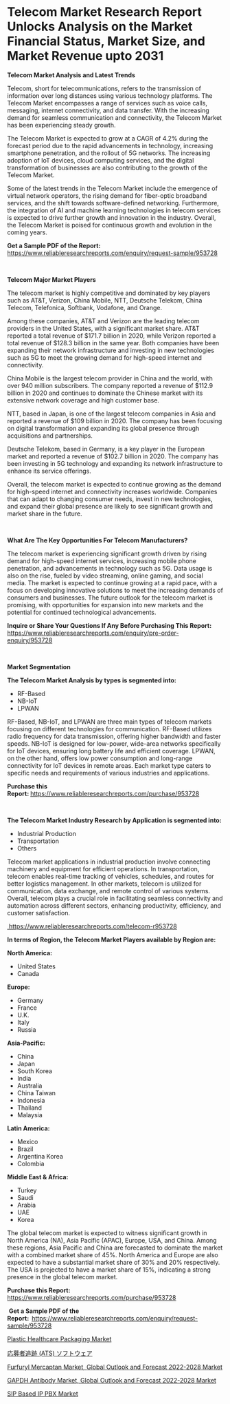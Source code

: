 <p><h1>Telecom Market Research Report Unlocks Analysis on the Market Financial Status, Market Size, and Market Revenue upto 2031</h1></p><p><strong>Telecom Market Analysis and Latest Trends</strong></p>
<p><p>Telecom, short for telecommunications, refers to the transmission of information over long distances using various technology platforms. The Telecom Market encompasses a range of services such as voice calls, messaging, internet connectivity, and data transfer. With the increasing demand for seamless communication and connectivity, the Telecom Market has been experiencing steady growth.</p><p>The Telecom Market is expected to grow at a CAGR of 4.2% during the forecast period due to the rapid advancements in technology, increasing smartphone penetration, and the rollout of 5G networks. The increasing adoption of IoT devices, cloud computing services, and the digital transformation of businesses are also contributing to the growth of the Telecom Market.</p><p>Some of the latest trends in the Telecom Market include the emergence of virtual network operators, the rising demand for fiber-optic broadband services, and the shift towards software-defined networking. Furthermore, the integration of AI and machine learning technologies in telecom services is expected to drive further growth and innovation in the industry. Overall, the Telecom Market is poised for continuous growth and evolution in the coming years.</p></p>
<p><strong>Get a Sample PDF of the Report:&nbsp;</strong> <a href="https://www.reliableresearchreports.com/enquiry/request-sample/953728">https://www.reliableresearchreports.com/enquiry/request-sample/953728</a></p>
<p>&nbsp;</p>
<p><strong>Telecom Major Market Players</strong></p>
<p><p>The telecom market is highly competitive and dominated by key players such as AT&T, Verizon, China Mobile, NTT, Deutsche Telekom, China Telecom, Telefonica, Softbank, Vodafone, and Orange. </p><p>Among these companies, AT&T and Verizon are the leading telecom providers in the United States, with a significant market share. AT&T reported a total revenue of $171.7 billion in 2020, while Verizon reported a total revenue of $128.3 billion in the same year. Both companies have been expanding their network infrastructure and investing in new technologies such as 5G to meet the growing demand for high-speed internet and connectivity.</p><p>China Mobile is the largest telecom provider in China and the world, with over 940 million subscribers. The company reported a revenue of $112.9 billion in 2020 and continues to dominate the Chinese market with its extensive network coverage and high customer base.</p><p>NTT, based in Japan, is one of the largest telecom companies in Asia and reported a revenue of $109 billion in 2020. The company has been focusing on digital transformation and expanding its global presence through acquisitions and partnerships.</p><p>Deutsche Telekom, based in Germany, is a key player in the European market and reported a revenue of $102.7 billion in 2020. The company has been investing in 5G technology and expanding its network infrastructure to enhance its service offerings.</p><p>Overall, the telecom market is expected to continue growing as the demand for high-speed internet and connectivity increases worldwide. Companies that can adapt to changing consumer needs, invest in new technologies, and expand their global presence are likely to see significant growth and market share in the future.</p></p>
<p>&nbsp;</p>
<p><strong>What Are The Key Opportunities For Telecom Manufacturers?</strong></p>
<p><p>The telecom market is experiencing significant growth driven by rising demand for high-speed internet services, increasing mobile phone penetration, and advancements in technology such as 5G. Data usage is also on the rise, fueled by video streaming, online gaming, and social media. The market is expected to continue growing at a rapid pace, with a focus on developing innovative solutions to meet the increasing demands of consumers and businesses. The future outlook for the telecom market is promising, with opportunities for expansion into new markets and the potential for continued technological advancements.</p></p>
<p><strong>Inquire or Share Your Questions If Any Before Purchasing This Report:</strong> <a href="https://www.reliableresearchreports.com/enquiry/pre-order-enquiry/953728">https://www.reliableresearchreports.com/enquiry/pre-order-enquiry/953728</a></p>
<p>&nbsp;</p>
<p><strong>Market Segmentation</strong></p>
<p><strong>The Telecom Market Analysis by types is segmented into:</strong></p>
<p><ul><li>RF-Based</li><li>NB-IoT</li><li>LPWAN</li></ul></p>
<p><p>RF-Based, NB-IoT, and LPWAN are three main types of telecom markets focusing on different technologies for communication. RF-Based utilizes radio frequency for data transmission, offering higher bandwidth and faster speeds. NB-IoT is designed for low-power, wide-area networks specifically for IoT devices, ensuring long battery life and efficient coverage. LPWAN, on the other hand, offers low power consumption and long-range connectivity for IoT devices in remote areas. Each market type caters to specific needs and requirements of various industries and applications.</p></p>
<p><strong>Purchase this Report:&nbsp;</strong><a href="https://www.reliableresearchreports.com/purchase/953728">https://www.reliableresearchreports.com/purchase/953728</a></p>
<p>&nbsp;</p>
<p><strong>The Telecom Market Industry Research by Application is segmented into:</strong></p>
<p><ul><li>Industrial Production</li><li>Transportation</li><li>Others</li></ul></p>
<p><p>Telecom market applications in industrial production involve connecting machinery and equipment for efficient operations. In transportation, telecom enables real-time tracking of vehicles, schedules, and routes for better logistics management. In other markets, telecom is utilized for communication, data exchange, and remote control of various systems. Overall, telecom plays a crucial role in facilitating seamless connectivity and automation across different sectors, enhancing productivity, efficiency, and customer satisfaction.</p></p>
<p><a href="https://www.reliableresearchreports.com/telecom-r953728">&nbsp;https://www.reliableresearchreports.com/telecom-r953728</a></p>
<p><strong>In terms of Region, the Telecom Market Players available by Region are:</strong></p>
<p>
    <p> <strong> North America: </strong>
        <ul>
            <li>United States</li>
            <li>Canada</li>
        </ul>
        </p> 
    <p> <strong> Europe: </strong>
        <ul>
            <li>Germany</li>
            <li>France</li>
            <li>U.K.</li>
            <li>Italy</li>
            <li>Russia</li>
        </ul>
        </p> 
    <p> <strong> Asia-Pacific: </strong>
        <ul>
            <li>China</li>
            <li>Japan</li>
            <li>South Korea</li>
            <li>India</li>
            <li>Australia</li>
            <li>China Taiwan</li>
            <li>Indonesia</li>
            <li>Thailand</li>
            <li>Malaysia</li>
        </ul>
        </p> 
    <p> <strong> Latin America: </strong>
        <ul>
            <li>Mexico</li>
            <li>Brazil</li>
            <li>Argentina Korea</li>
            <li>Colombia</li>
        </ul>
        </p> 
    <p> <strong> Middle East & Africa: </strong>
        <ul>
            <li>Turkey</li>
            <li>Saudi</li>
            <li>Arabia</li>
            <li>UAE</li>
            <li>Korea</li>
        </ul>
    </p>
    </p>
<p><p>The global telecom market is expected to witness significant growth in North America (NA), Asia Pacific (APAC), Europe, USA, and China. Among these regions, Asia Pacific and China are forecasted to dominate the market with a combined market share of 45%. North America and Europe are also expected to have a substantial market share of 30% and 20% respectively. The USA is projected to have a market share of 15%, indicating a strong presence in the global telecom market.</p></p>
<p><strong>Purchase this Report: </strong><a href="https://www.reliableresearchreports.com/purchase/953728">https://www.reliableresearchreports.com/purchase/953728</a></p>
<p>&nbsp;<strong>Get a Sample PDF of the Report:&nbsp;&nbsp;</strong><a href="https://www.reliableresearchreports.com/enquiry/request-sample/953728">https://www.reliableresearchreports.com/enquiry/request-sample/953728</a></p>
<p><strong></strong></p>
<p><p><a href="https://medium.com/@caylawisoky8698/plastic-healthcare-packaging-market-industry-trends-and-forecast-for-period-from-2024-to-2031-6d5104f53c36">Plastic Healthcare Packaging Market</a></p><p><a href="https://medium.com/@uyjtuy6/%E5%BF%9C%E5%8B%9F%E8%80%85%E8%BF%BD%E8%B7%A1-ats-%E3%82%BD%E3%83%95%E3%83%88%E3%82%A6%E3%82%A7%E3%82%A2%E5%B8%82%E5%A0%B4-%E3%82%B0%E3%83%AD%E3%83%BC%E3%83%90%E3%83%AB%E5%B8%82%E5%A0%B4%E3%81%AE%E6%B4%9E%E5%AF%9F%E3%81%A8%E8%B2%A9%E5%A3%B2%E3%83%88%E3%83%AC%E3%83%B3%E3%83%89-2024%E5%B9%B4%E3%81%8B%E3%82%892031%E5%B9%B4%E3%81%BE%E3%81%A7-7a021bc91253">応募者追跡 (ATS) ソフトウェア</a></p><p><a href="https://issuu.com/reportprime-2/docs/furfuryl-mercaptan-market-global-ou_2d68a6b4b13a6c">Furfuryl Mercaptan Market, Global Outlook and Forecast 2022-2028 Market</a></p><p><a href="https://issuu.com/reportprime-2/docs/gapdh-antibody-market-global-outloo_653cf008be2c69">GAPDH Antibody Market, Global Outlook and Forecast 2022-2028 Market</a></p><p><a href="https://medium.com/@jacob.gibson4568/sip-based-ip-pbx-market-research-report-exploring-market-size-and-revenue-analysis-for-sip-based-48c23a72ae83">SIP Based IP PBX Market</a></p></p>